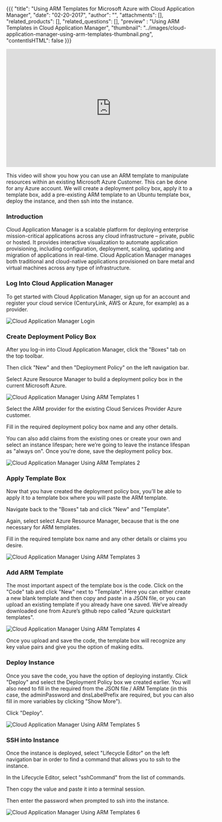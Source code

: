 {{{
  "title": "Using ARM Templates for Microsoft Azure with Cloud Application Manager",
  "date": "02-20-2017",
  "author": "",
  "attachments": [],
  "related_products": [],
  "related_questions": [],
  "preview" : "Using ARM Templates in Cloud Application Manager",
  "thumbnail": "../images/cloud-application-manager-using-arm-templates-thumbnail.png",
  "contentIsHTML": false
}}}

<iframe width="560" height="315" src="https://player.vimeo.com/video/204244008" frameborder="0" allowfullscreen></iframe>

This video will show you how you can use an ARM template to manipulate resources within an existing Microsoft Azure Customer. This can be done for any Azure account. We will create a deployment policy box, apply it to a template box, add a pre-existing ARM template to an Ubuntu template box, deploy the instance, and then ssh into the instance.

### Introduction

Cloud Application Manager is a scalable platform for deploying enterprise mission-critical applications across any cloud infrastructure &ndash; private, public or hosted. It provides interactive visualization to automate application provisioning, including configuration, deployment, scaling, updating and migration of applications in real-time. Cloud Application Manager manages both traditional and cloud-native applications provisioned on bare metal and virtual machines across any type of infrastructure.

### Log Into Cloud Application Manager

To get started with Cloud Application Manager, sign up for an account and register your cloud service (CenturyLink, AWS or Azure, for example) as a provider.

![Cloud Application Manager Login](../images/cloud-application-manager-dashboard.png)

### Create Deployment Policy Box

After you log-in into Cloud Application Manager, click the "Boxes" tab on the top toolbar.

Then click "New" and then "Deployment Policy" on the left navigation bar.

Select Azure Resource Manager to build a deployment policy box in the current Microsoft Azure.

![Cloud Application Manager Using ARM Templates 1](../images/cloud-application-manager-using-arm-templates-1.png)

Select the ARM provider for the existing Cloud Services Provider Azure customer.

Fill in the required deployment policy box name and any other details.

You can also add claims from the existing ones or create your own and select an instance lifespan; here we’re going to leave the instance lifespan as "always on". Once you're done, save the deployment policy box.

![Cloud Application Manager Using ARM Templates 2](../images/cloud-application-manager-using-arm-templates2.png)

### Apply Template Box

Now that you have created the deployment policy box, you’ll be able to apply it to a template box where you will paste the ARM template.

Navigate back to the "Boxes" tab and click "New" and "Template".

Again, select select Azure Resource Manager, because that is the one necessary for ARM templates.

Fill in the required template box name and any other details or claims you desire.

![Cloud Application Manager Using ARM Templates 3](../images/cloud-application-manager-using-arm-templates-3.png)

### Add ARM Template

The most important aspect of the template box is the code. Click on the "Code" tab and click "New" next to "Template". Here you can either create a new blank template and then copy and paste in a JSON file, or you can upload an existing template if you already have one saved. We’ve already downloaded one from Azure’s github repo called "Azure quickstart templates".

![Cloud Application Manager Using ARM Templates 4](../images/cloud-application-manager-using-arm-templates-4.png)

Once you upload and save the code, the template box will recognize any key value pairs and give you the option of making edits.

### Deploy Instance

Once you save the code, you have the option of deploying instantly. Click "Deploy" and select the Deployment Policy box we created earlier. You will also need to fill in the required from the JSON file / ARM Template (in this case, the adminPassword and dnsLabelPrefix are required, but you can also fill in more variables by clicking "Show More").

Click "Deploy".

![Cloud Application Manager Using ARM Templates 5](../images/cloud-application-manager-using-arm-templates-5.png)

### SSH into Instance

Once the instance is deployed, select "Lifecycle Editor" on the left navigation bar in order to find a command that allows you to ssh to the instance.

In the Lifecycle Editor, select "sshCommand" from the list of commands.

Then copy the value and paste it into a terminal session.

Then enter the password when prompted to ssh into the instance.

![Cloud Application Manager Using ARM Templates 6](../images/cloud-application-manager-using-arm-templates-6.png)
